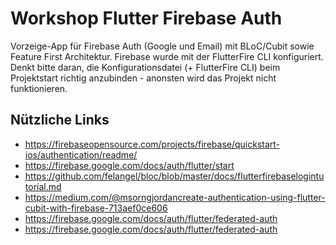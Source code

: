 # Workshop Flutter Firebase Auth

Vorzeige-App für Firebase Auth (Google und Email) mit BLoC/Cubit sowie Feature First Architektur.
Firebase wurde mit der FlutterFire CLI konfiguriert.
Denkt bitte daran, die Konfigurationsdatei (+ FlutterFire CLI) beim Projektstart richtig anzubinden - anonsten wird das Projekt nicht funktionieren.

## Nützliche Links

- https://firebaseopensource.com/projects/firebase/quickstart-ios/authentication/readme/
- https://firebase.google.com/docs/auth/flutter/start
- https://github.com/felangel/bloc/blob/master/docs/flutterfirebaselogintutorial.md
- https://medium.com/@msorngjordancreate-authentication-using-flutter-cubit-with-firebase-713aef0ce606
- https://firebase.google.com/docs/auth/flutter/federated-auth
- https://firebase.google.com/docs/auth/flutter/federated-auth
